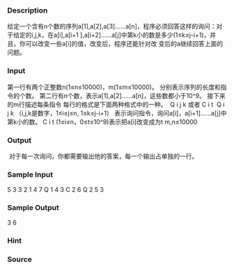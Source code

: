 
### Description
给定一个含有n个数的序列a[1],a[2],a[3]……a[n]，程序必须回答这样的询问：对于给定的i,j,k，在a[i],a[i+1
],a[i+2]……a[j]中第k小的数是多少(1≤k≤j-i+1)，并且，你可以改变一些a[i]的值，改变后，程序还能针对改
变后的a继续回答上面的问题。
### Input

第一行有两个正整数n(1≤n≤10000)，m(1≤m≤10000)。
分别表示序列的长度和指令的个数。
第二行有n个数，表示a[1],a[2]……a[n]，这些数都小于10^9。
接下来的m行描述每条指令
每行的格式是下面两种格式中的一种。 
Q i j k 或者 C i t 
Q i j k （i,j,k是数字，1≤i≤j≤n, 1≤k≤j-i+1）
表示询问指令，询问a[i]，a[i+1]……a[j]中第k小的数。
C i t (1≤i≤n，0≤t≤10^9)表示把a[i]改变成为t
m,n≤10000

### Output
 对于每一次询问，你都需要输出他的答案，每一个输出占单独的一行。
### Sample Input
5 3
3 2 1 4 7
Q 1 4 3
C 2 6
Q 2 5 3

### Sample Output
3
6

### Hint

### Source
